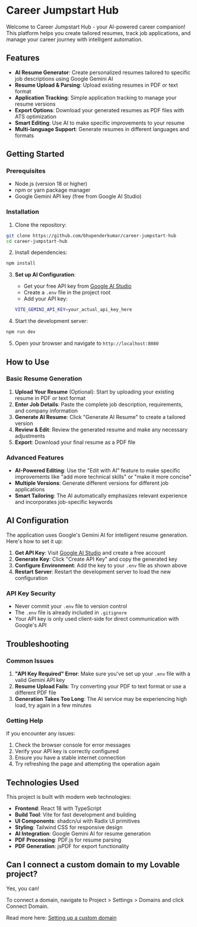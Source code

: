 # Career Jumpstart Hub

Welcome to Career Jumpstart Hub - your AI-powered career companion! This platform helps you create tailored resumes, track job applications, and manage your career journey with intelligent automation.

## Features

- **AI Resume Generator**: Create personalized resumes tailored to specific job descriptions using Google Gemini AI
- **Resume Upload & Parsing**: Upload existing resumes in PDF or text format
- **Application Tracking**: Simple application tracking to manage your resume versions
- **Export Options**: Download your generated resumes as PDF files with ATS optimization
- **Smart Editing**: Use AI to make specific improvements to your resume
- **Multi-language Support**: Generate resumes in different languages and formats

## Getting Started

### Prerequisites

- Node.js (version 18 or higher)
- npm or yarn package manager
- Google Gemini API key (free from Google AI Studio)

### Installation

1. Clone the repository:
```bash
git clone https://github.com/bhupenderkumar/career-jumpstart-hub
cd career-jumpstart-hub
```

2. Install dependencies:
```bash
npm install
```

3. **Set up AI Configuration**:
   - Get your free API key from [Google AI Studio](https://makersuite.google.com/app/apikey)
   - Create a `.env` file in the project root
   - Add your API key:
   ```bash
   VITE_GEMINI_API_KEY=your_actual_api_key_here
   ```

4. Start the development server:
```bash
npm run dev
```

5. Open your browser and navigate to `http://localhost:8080`

## How to Use

### Basic Resume Generation

1. **Upload Your Resume** (Optional): Start by uploading your existing resume in PDF or text format
2. **Enter Job Details**: Paste the complete job description, requirements, and company information
3. **Generate AI Resume**: Click "Generate AI Resume" to create a tailored version
4. **Review & Edit**: Review the generated resume and make any necessary adjustments
5. **Export**: Download your final resume as a PDF file

### Advanced Features

- **AI-Powered Editing**: Use the "Edit with AI" feature to make specific improvements like "add more technical skills" or "make it more concise"
- **Multiple Versions**: Generate different versions for different job applications
- **Smart Tailoring**: The AI automatically emphasizes relevant experience and incorporates job-specific keywords

## AI Configuration

The application uses Google's Gemini AI for intelligent resume generation. Here's how to set it up:

1. **Get API Key**: Visit [Google AI Studio](https://makersuite.google.com/app/apikey) and create a free account
2. **Generate Key**: Click "Create API Key" and copy the generated key
3. **Configure Environment**: Add the key to your `.env` file as shown above
4. **Restart Server**: Restart the development server to load the new configuration

### API Key Security

- Never commit your `.env` file to version control
- The `.env` file is already included in `.gitignore`
- Your API key is only used client-side for direct communication with Google's API

## Troubleshooting

### Common Issues

1. **"API Key Required" Error**: Make sure you've set up your `.env` file with a valid Gemini API key
2. **Resume Upload Fails**: Try converting your PDF to text format or use a different PDF file
3. **Generation Takes Too Long**: The AI service may be experiencing high load, try again in a few minutes

### Getting Help

If you encounter any issues:
1. Check the browser console for error messages
2. Verify your API key is correctly configured
3. Ensure you have a stable internet connection
4. Try refreshing the page and attempting the operation again

## Technologies Used

This project is built with modern web technologies:

- **Frontend**: React 18 with TypeScript
- **Build Tool**: Vite for fast development and building
- **UI Components**: shadcn/ui with Radix UI primitives
- **Styling**: Tailwind CSS for responsive design
- **AI Integration**: Google Gemini AI for resume generation
- **PDF Processing**: PDF.js for resume parsing
- **PDF Generation**: jsPDF for export functionality

## Can I connect a custom domain to my Lovable project?

Yes, you can!

To connect a domain, navigate to Project > Settings > Domains and click Connect Domain.

Read more here: [Setting up a custom domain](https://docs.lovable.dev/tips-tricks/custom-domain#step-by-step-guide)

